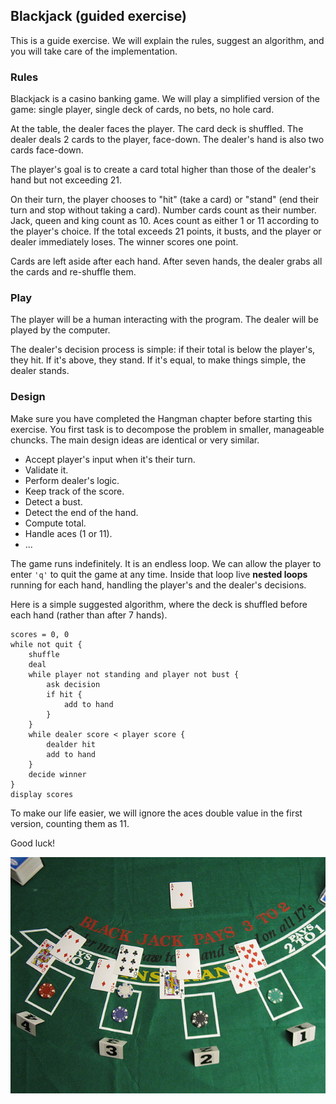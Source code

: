 ## Blackjack (guided exercise)

This is a guide exercise. We will explain the rules, suggest an algorithm, and you will take care of the implementation.

### Rules

Blackjack is a casino banking game. We will play a simplified version of the game: single player, single deck of cards, no bets, no hole card.

At the table, the dealer faces the player. The card deck is shuffled. The dealer deals 2 cards to the player, face-down. The dealer's hand is also two cards face-down.

The player's goal is to create a card total higher than those of the dealer's hand but not exceeding 21.

On their turn, the player chooses to "hit" (take a card) or "stand" (end their turn and stop without taking a card). Number cards count as their number. Jack,  queen and king count as 10. Aces count as either 1 or 11 according to the player's choice. If the total exceeds 21 points, it busts, and the player or dealer immediately loses. The winner scores one point.

Cards are left aside after each hand. After seven hands, the dealer grabs all the cards and re-shuffle them.

### Play

The player will be a human interacting with the program. The dealer will be played by the computer.

The dealer's decision process is simple: if their total is below the player's, they hit. If it's above, they stand. If it's equal, to make things simple, the dealer stands.

### Design

Make sure you have completed the Hangman chapter before starting this exercise. You first task is to decompose the problem in smaller, manageable chuncks. The main design ideas are identical or very similar.

- Accept player's input when it's their turn.
- Validate it.
- Perform dealer's logic.
- Keep track of the score.
- Detect a bust.
- Detect the end of the hand.
- Compute total.
- Handle aces (1 or 11).
- ...

The game runs indefinitely. It is an endless loop. We can allow the player to enter `'q'` to quit the game at any time. Inside that loop live **nested loops** running for each hand, handling the player's and the dealer's decisions.

Here is a simple suggested algorithm, where the deck is shuffled before each hand (rather than after 7 hands).

```
scores = 0, 0
while not quit {
    shuffle
    deal
    while player not standing and player not bust {
        ask decision
        if hit {
            add to hand
        }
    }
    while dealer score < player score {
        dealder hit
        add to hand
    }
    decide winner
}
display scores
```

To make our life easier, we will ignore the aces double value in the first version, counting them as 11.

Good luck!

![A table of blackjack](content/classic/blackjack/blackjack.jpg)
